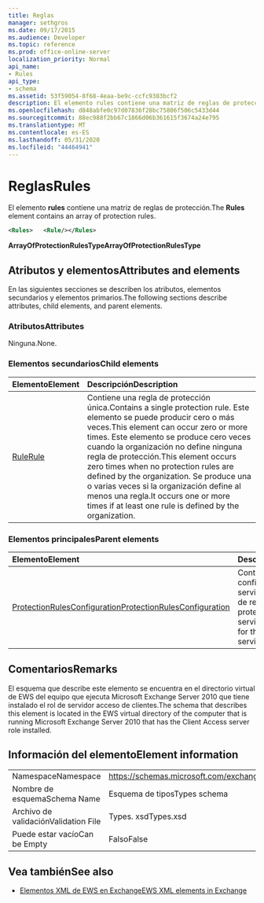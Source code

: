 ```yaml
---
title: Reglas
manager: sethgros
ms.date: 09/17/2015
ms.audience: Developer
ms.topic: reference
ms.prod: office-online-server
localization_priority: Normal
api_name:
- Rules
api_type:
- schema
ms.assetid: 53f59054-8f68-4eaa-be9c-ccfc9383bcf2
description: El elemento rules contiene una matriz de reglas de protección.
ms.openlocfilehash: d848abfe0c97d07836f28bc75806f506c5433d44
ms.sourcegitcommit: 88ec988f2bb67c1866d06b361615f3674a24e795
ms.translationtype: MT
ms.contentlocale: es-ES
ms.lasthandoff: 05/31/2020
ms.locfileid: "44464941"
---
```

# <a name="rules"></a><span data-ttu-id="309ff-103">Reglas</span><span class="sxs-lookup"><span data-stu-id="309ff-103">Rules</span></span>

<span data-ttu-id="309ff-104">El elemento **rules** contiene una matriz de reglas de protección.</span><span class="sxs-lookup"><span data-stu-id="309ff-104">The **Rules** element contains an array of protection rules.</span></span> 
  
```xml
<Rules>   <Rule/></Rules>
```

 <span data-ttu-id="309ff-105">**ArrayOfProtectionRulesType**</span><span class="sxs-lookup"><span data-stu-id="309ff-105">**ArrayOfProtectionRulesType**</span></span>
## <a name="attributes-and-elements"></a><span data-ttu-id="309ff-106">Atributos y elementos</span><span class="sxs-lookup"><span data-stu-id="309ff-106">Attributes and elements</span></span>

<span data-ttu-id="309ff-107">En las siguientes secciones se describen los atributos, elementos secundarios y elementos primarios.</span><span class="sxs-lookup"><span data-stu-id="309ff-107">The following sections describe attributes, child elements, and parent elements.</span></span>
  
### <a name="attributes"></a><span data-ttu-id="309ff-108">Atributos</span><span class="sxs-lookup"><span data-stu-id="309ff-108">Attributes</span></span>

<span data-ttu-id="309ff-109">Ninguna.</span><span class="sxs-lookup"><span data-stu-id="309ff-109">None.</span></span>
  
### <a name="child-elements"></a><span data-ttu-id="309ff-110">Elementos secundarios</span><span class="sxs-lookup"><span data-stu-id="309ff-110">Child elements</span></span>

|<span data-ttu-id="309ff-111">**Elemento**</span><span class="sxs-lookup"><span data-stu-id="309ff-111">**Element**</span></span>|<span data-ttu-id="309ff-112">**Descripción**</span><span class="sxs-lookup"><span data-stu-id="309ff-112">**Description**</span></span>|
|:-----|:-----|
|[<span data-ttu-id="309ff-113">Rule</span><span class="sxs-lookup"><span data-stu-id="309ff-113">Rule</span></span>](rule.md) <br/> |<span data-ttu-id="309ff-114">Contiene una regla de protección única.</span><span class="sxs-lookup"><span data-stu-id="309ff-114">Contains a single protection rule.</span></span> <span data-ttu-id="309ff-115">Este elemento se puede producir cero o más veces.</span><span class="sxs-lookup"><span data-stu-id="309ff-115">This element can occur zero or more times.</span></span> <span data-ttu-id="309ff-116">Este elemento se produce cero veces cuando la organización no define ninguna regla de protección.</span><span class="sxs-lookup"><span data-stu-id="309ff-116">This element occurs zero times when no protection rules are defined by the organization.</span></span> <span data-ttu-id="309ff-117">Se produce una o varias veces si la organización define al menos una regla.</span><span class="sxs-lookup"><span data-stu-id="309ff-117">It occurs one or more times if at least one rule is defined by the organization.</span></span>  <br/> |
   
### <a name="parent-elements"></a><span data-ttu-id="309ff-118">Elementos principales</span><span class="sxs-lookup"><span data-stu-id="309ff-118">Parent elements</span></span>

|<span data-ttu-id="309ff-119">**Elemento**</span><span class="sxs-lookup"><span data-stu-id="309ff-119">**Element**</span></span>|<span data-ttu-id="309ff-120">**Descripción**</span><span class="sxs-lookup"><span data-stu-id="309ff-120">**Description**</span></span>|
|:-----|:-----|
|[<span data-ttu-id="309ff-121">ProtectionRulesConfiguration</span><span class="sxs-lookup"><span data-stu-id="309ff-121">ProtectionRulesConfiguration</span></span>](protectionrulesconfiguration.md) <br/> |<span data-ttu-id="309ff-122">Contiene la configuración del servicio para el servicio de reglas de protección.</span><span class="sxs-lookup"><span data-stu-id="309ff-122">Contains service configuration for the protection rules service.</span></span>  <br/> |
   
## <a name="remarks"></a><span data-ttu-id="309ff-123">Comentarios</span><span class="sxs-lookup"><span data-stu-id="309ff-123">Remarks</span></span>

<span data-ttu-id="309ff-124">El esquema que describe este elemento se encuentra en el directorio virtual de EWS del equipo que ejecuta Microsoft Exchange Server 2010 que tiene instalado el rol de servidor acceso de clientes.</span><span class="sxs-lookup"><span data-stu-id="309ff-124">The schema that describes this element is located in the EWS virtual directory of the computer that is running Microsoft Exchange Server 2010 that has the Client Access server role installed.</span></span>
  
## <a name="element-information"></a><span data-ttu-id="309ff-125">Información del elemento</span><span class="sxs-lookup"><span data-stu-id="309ff-125">Element information</span></span>

|||
|:-----|:-----|
|<span data-ttu-id="309ff-126">Namespace</span><span class="sxs-lookup"><span data-stu-id="309ff-126">Namespace</span></span>  <br/> |https://schemas.microsoft.com/exchange/services/2006/types  <br/> |
|<span data-ttu-id="309ff-127">Nombre de esquema</span><span class="sxs-lookup"><span data-stu-id="309ff-127">Schema Name</span></span>  <br/> |<span data-ttu-id="309ff-128">Esquema de tipos</span><span class="sxs-lookup"><span data-stu-id="309ff-128">Types schema</span></span>  <br/> |
|<span data-ttu-id="309ff-129">Archivo de validación</span><span class="sxs-lookup"><span data-stu-id="309ff-129">Validation File</span></span>  <br/> |<span data-ttu-id="309ff-130">Types. xsd</span><span class="sxs-lookup"><span data-stu-id="309ff-130">Types.xsd</span></span>  <br/> |
|<span data-ttu-id="309ff-131">Puede estar vacío</span><span class="sxs-lookup"><span data-stu-id="309ff-131">Can be Empty</span></span>  <br/> |<span data-ttu-id="309ff-132">Falso</span><span class="sxs-lookup"><span data-stu-id="309ff-132">False</span></span>  <br/> |
   
## <a name="see-also"></a><span data-ttu-id="309ff-133">Vea también</span><span class="sxs-lookup"><span data-stu-id="309ff-133">See also</span></span>



- [<span data-ttu-id="309ff-134">Elementos XML de EWS en Exchange</span><span class="sxs-lookup"><span data-stu-id="309ff-134">EWS XML elements in Exchange</span></span>](ews-xml-elements-in-exchange.md)

